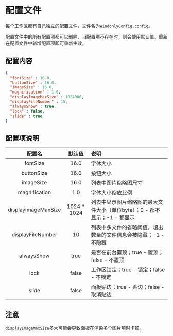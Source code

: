 # 配置文件

每个工作区都有自己独立的配置文件，文件名为`WindonlyConfig.config`。

配置文件中的所有配置项都可以删除，当配置项不存在时，则会使用默认值。重新在配置文件中新增配置项即可重新生效。

## 配置内容

```json
{
  "fontSize" : 16.0,
  "buttonSize" : 16.0,
  "imageSize" : 16.0,
  "magnification" : 1.0,
  "displayImageMaxSize" : 1024000,
  "displayFileNumber" : 15,
  "alwaysShow" : true,
  "lock" : false,
  "slide" : true
}
```

## 配置项说明

|         配置名         |     默认值     | 说明                                          |
|:-------------------:|:-----------:|:--------------------------------------------|
|      fontSize       |    16.0     | 字体大小                                        |
|     buttonSize      |    16.0     | 按钮大小                                        |
|      imageSize      |    16.0     | 列表中图片缩略图尺寸                                  |
|    magnification    |     1.0     | 字体大小缩放比例                                    |
| displayImageMaxSize | 1024 * 1024 | 列表中显示图片缩略图的最大文件大小（单位byte）；0 - 都不显示；-1 - 都显示 |
|  displayFileNumber  |     10      | 列表中多文件的省略阈值，超出数量的文件信息会被隐藏；-1 - 不隐藏          |
|     alwaysShow      |    true     | 是否在前台置顶；true - 置顶；false - 不置顶               |
|        lock         |    false    | 工作区锁定；true - 锁定；false - 不锁定                 |
|        slide        |    false    | 面板贴边；true - 贴边；false - 取消贴边                 |

## 注意

`displayImageMaxSize`多大可能会导致面板在渲染多个图片项时卡顿。